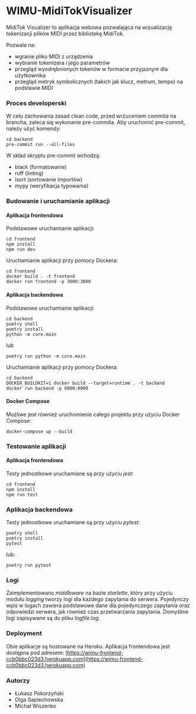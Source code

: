 # WIMU-MidiTokVisualizer

MidiTok Visualizer to aplikacja webowa pozwalająca na wizualizację tokenizacji plików MIDI przez bibliotekę MidiTok.

Pozwala na:
- wgranie pliku MIDI z urządzenia
- wybranie tokenizera i jego parametrów
- przegląd wyodrębnionych tokenów w formacie przyjaznym dla użytkownika
- przegląd metryk symbolicznych (takich jak klucz, metrum, tempo) na podstawie MIDI

### Proces developerski

W celu zachowania zasad clean code, przed wrzuceniem commita na brancha, zaleca się wykonanie pre-commita. Aby uruchomić pre-commit, należy użyć komendy:

```
cd backend
pre-commit run --all-files
```

W skład skryptu pre-commit wchodzą:

- black (formatowanie)
- ruff (linting)
- isort (sortowanie importów)
- mypy (weryfikacja typowania)

### Budowanie i uruchamianie aplikacji

#### Aplikacja frontendowa

Podstawowe uruchamianie aplikacji:

```
cd frontend
npm install
npm run dev
```

Uruchamianie aplikacji przy pomocy Dockera:

```
cd frontend
docker build . -t frontend
docker run frontend -p 3000:3000
```

#### Aplikacja backendowa

Podstawowe uruchamianie aplikacji:

```
cd backend
poetry shell
poetry install
python -m core.main
```

lub

```
poetry run python -m core.main
```

Uruchamianie aplikacji przy pomocy Dockera:

```
cd backend
DOCKER_BUILDKIT=1 docker build --target=runtime . -t backend
docker run backend -p 8000:8000
```

#### Docker Compose

Możliwe jest również uruchomienie całego projektu przy użyciu Docker Compose:

```
docker-compose up --build
```

### Testowanie aplikacji

#### Aplikacja frontendowa

Testy jednostkowe uruchamiane są przy użyciu *jest*:

```
cd frontend
npm install
npm run test
```

### Aplikacja backendowa

Testy jednostkowe uruchamiane są przy użyciu *pytest*:

```
poetry shell
poetry install
pytest
```

lub:

```
poetry run pytest
```

### Logi

Zaimplementowano *middleware* na bazie *starlette*, który przy użyciu modułu *logging* tworzy logi dla każdego zapytania do serwera. Pojedynczy wpis w logach zawiera podstawowe dane dla pojedynczego zapytania oraz odpowiedzi serwera, jak również czas przetwarzania zapytania. Domyślnie logi zapisywane są do pliku *logfile.log*.

### Deployment

Obie aplikacje są hostowane na Heroku. Aplikacja frontendowa jest dostępna pod adresem: [https://wimu-frontend-ccb0bbc023d3.herokuapp.com](https://wimu-frontend-ccb0bbc023d3.herokuapp.com)

### Autorzy

- Łukasz Pokorzyński
- Olga Sapiechowska
- Michał Wiszenko
